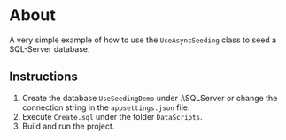 ﻿# About

A very simple example of how to use the `UseAsyncSeeding` class to seed a SQL-Server database.

## Instructions

1. Create the database `UseSeedingDemo` under .\SQLServer or change the connection string in the `appsettings.json` file.
1. Execute `Create.sql` under the folder `DataScripts`.
1. Build and run the project.